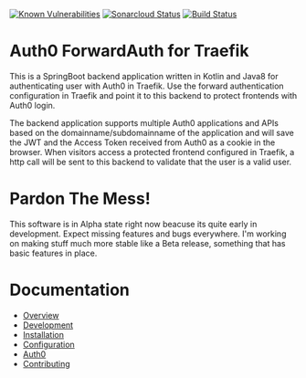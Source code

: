 [![Known Vulnerabilities](https://snyk.io/test/github/dniel/traefik-forward-auth0/badge.svg)](https://snyk.io/test/github/dniel/traefik-forward-auth0)
[![Sonarcloud Status](https://sonarcloud.io/api/project_badges/measure?project=dniel_traefik-forward-auth0&metric=alert_status)](https://sonarcloud.io/dashboard?id=dniel_traefik-forward-auth0)
[![Build Status](https://travis-ci.com/dniel/traefik-forward-auth0.svg?branch=master)](https://travis-ci.com/dniel/traefik-forward-auth0)

# Auth0 ForwardAuth for Traefik
This is a SpringBoot backend application written in Kotlin and Java8 for authenticating user with Auth0 in Traefik.
Use the forward authentication configuration in Traefik and point it to this backend to protect frontends with Auth0 login.

The backend application supports multiple Auth0 applications and APIs based on the domainname/subdomainname of the
application and will save the JWT and the Access Token received from Auth0 as a cookie in the browser. When visitors 
access a protected frontend configured in Traefik, a http call will be sent to this backend to validate that the user is
a valid user.

# Pardon The Mess!
This software is in Alpha state right now beacuse its quite early in development. Expect missing features and bugs everywhere.
I'm working on making stuff much more stable like a Beta release, something that has basic features in place.

# Documentation
- [Overview](/docs/overview.md)
- [Development](/docs/development.md)
- [Installation](/docs/installation.md)
- [Configuration](/docs/configuration.md)
- [Auth0](/docs/auth0.md)
- [Contributing](/docs/contributing.md)

